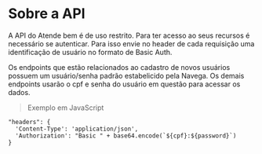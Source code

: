 # Sobre a API


A API do Atende bem é de uso restrito. Para ter acesso ao seus recursos é necessário se autenticar. Para isso envie no header de cada requisição uma identificação de usuário no formato de Basic Auth.

Os endpoints que estão relacionados ao cadastro de novos usuários possuem um usuário/senha padrão estabelicido pela Navega. Os demais endpoints usarão o cpf e senha do usuário em questão para acessar os dados.

> Exemplo em JavaScript
```
"headers": {
  'Content-Type': 'application/json',
  'Authorization': "Basic " + base64.encode(`${cpf}:${password}`)
}
```

